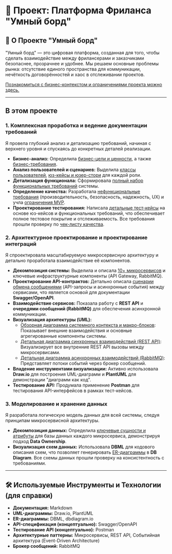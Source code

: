 # 🚀 Проект: Платформа Фриланса "Умный борд"

## 🎯 **О Проекте "Умный борд"**

"Умный борд" — это цифровая платформа, созданная для того, чтобы сделать взаимодействие между фрилансерами и заказчиками безопаснее, прозрачнее и удобнее. Мы решаем основные проблемы рынка: отсутствие единого пространства для коммуникации, нечёткость договорённостей и хаос в отслеживании проектов.

[Познакомиться с бизнес-контекстом и ограничениями проекта можно здесь.](<ссылка_на_документ_с_бизнес-контекстом_и_ограничениями>)

---

## **В этом проекте**


### 1. **Комплексная проработка и ведение документации требований**
Я провела глубокий анализ и детализацию требований, начиная с верхнего уровня и спускаясь до конкретных деталей реализации.
*   **Бизнес-анализ:** Определила [бизнес-цели и ценности](<ссылка_на_документ_с_бизнес-целями_и_ценностями>), а также [бизнес-требования](<ссылка_на_документ_с_бизнес-требованиями>).
*   **Анализ пользователей и сценариев:** Выделила [классы пользователей](<ссылка_на_документ_с_классами_пользователей>), [юз-кейсы и юзер-стори](<ссылка_на_документ_с_юз-кейсами_и_юзер-стори>) для каждой роли.
*   **Детализация функционала:** Сформировала [полный набор функциональных требований](<ссылка_на_документ_с_функциональными_требованиями>) системы.
*   **Определение качества:** Разработала [нефункциональные требования](<ссылка_на_документ_с_нефункциональными_требованиями>) (производительность, безопасность, надежность, UX) и учла [ограничения MVP](<ссылка_на_документ_с_бизнес-контекстом_и_ограничениями>).
*   **Проектирование тестирования:** Написала [детальные тест-кейсы](<ссылка_на_документ_с_тест-кейсами>) на основе юз-кейсов и функциональных требований, что обеспечивает полное тестовое покрытие и отслеживаемость. Все требования прошли проверку по [чек-листу качества](<ссылка_на_документ_с_чек-листом_качества>).

### 2. **Архитектурное проектирование и проектирование интеграций**
Я спроектировала масштабируемую микросервисную архитектуру и детально проработала взаимодействие её компонентов.
*   **Декомпозиция системы:** Выделила и описала [10+ микросервисов](<ссылка_на_документ_со_списком_микросервисов_и_их_ответственности>) и ключевые инфраструктурные компоненты (API Gateway, RabbitMQ).
*   **Проектирование API-контрактов:** Детально описала [сценарии обмена сообщениями](<ссылка_на_документ_со_сценариями_обмена_сообщениями>) (API-запросы и асинхронные события) между сервисами, что является основой для документации **Swagger/OpenAPI**.
*   **Взаимодействие сервисов:** Показала работу с **REST API** и **очередями сообщений (RabbitMQ)** для обеспечения асинхронной коммуникации.
*   **Визуализация архитектуры (UML):**
    *   [Обзорная диаграмма системного контекста и макро-блоков](<ссылка_на_UML_диаграмму_1_контекст_и_макро-блоки>): Показывает внешние взаимодействия и основные агрегированные компоненты системы.
    *   [Детальная диаграмма синхронных взаимодействий (REST API)](<ссылка_на_UML_диаграмму_2_синхронные>): Визуализирует все внутренние REST API вызовы между микросервисами.
    *   [Детальная диаграмма асинхронных взаимодействий (RabbitMQ)](<ссылка_на_UML_диаграмму_3_асинхронные>): Представляет потоки событий через брокер сообщений.
*   **Владение инструментами визуализации:** Активно использовала **Draw.io** для построения UML-диаграмм и **PlantUML** для демонстрации "диаграмм как код".
*   **Тестирование API:** Продумала применение **Postman** для тестирования API-интерфейсов в рамках тест-кейсов.

### 3. **Моделирование и хранение данных**
Я разработала логическую модель данных для всей системы, следуя принципам микросервисной архитектуры.
*   **Декомпозиция данных:** Определила [ключевые сущности и атрибуты](<ссылка_на_документ_с_сущностями_и_атрибутами>) для базы данных каждого микросервиса, демонстрируя подход **Data Ownership**.
*   **Визуализация схем данных:** Использовала **DBML** для кодового описания схем, что позволяет генерировать [ER-диаграммы](<ссылка_на_DB_Diagram_или_скриншоты_ERD>) в **DB Diagram**. Все схемы данных прошли проверку на консистентность с требованиями.

---

## 🛠️ **Используемые Инструменты и Технологии (для справки)**
*   **Документация:** Markdown
*   **UML-диаграммы:** Draw.io, PlantUML
*   **ER-диаграммы:** DBML, dbdiagram.io
*   **API-спецификация (концептуально):** Swagger/OpenAPI
*   **Тестирование API (концептуально):** Postman
*   **Архитектурные паттерны:** Микросервисы, REST API, Событийная архитектура (Event-Driven Architecture)
*   **Брокер сообщений:** RabbitMQ

